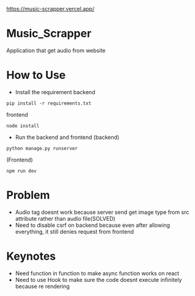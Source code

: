 https://music-scrapper.vercel.app/
# Music_Scrapper

Application that get audio from website

# How to Use
- Install the requirement
 backend
```batch
pip install -r requirements.txt
```
 
 frontend
```batch
node install
```
- Run the backend and frontend
  (backend)
```batch
python manage.py runserver
```
  (Frontend)
```batch
npm run dev
```

# Problem

- Audio tag doesnt work because server send get image type from src attribute rather than audio file(SOLVED)
- Need to disable csrf on backend because even after allowing everything, it still denies request from frontend

# Keynotes

- Need function in function to make async function works on react
- Need to use Hook to make sure the code doesnt execute infinitely because re rendering
